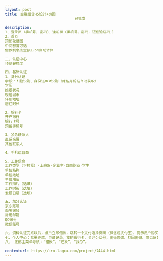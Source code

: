 ```yaml
---                
layout: post       
title: 金融借贷H5设计+切图
                                已完成
           
description: 
1、登录页（手机号，密码）、注册页（手机号，密码，短信验证码，）
2、首页
顶部轮播图
中间额度可选
借款利息按金额1.5%自动计算

二、认证中心
顶部是额度

四、基础认证
1、身份认证
字段：人脸识别、身份证OCR识别（姓名身份证自动获取）
学历
婚姻状况
现居城市
详细地址
居住时长

2、银行卡
开户银行
银行卡号
预留手机号

3、紧急联系人
直系亲属
其他联系人

4、手机运营商

5、工作信息
工作类型（下拉框）-上班族-企业主-自由职业-学生
单位名称
单位地址
单位电话
工作照片（选填）
工作时长（选填）
发薪日期（选填）

五、加分认证
京东账号
淘宝账号
常用邮箱
QQ账号
微信账号

六、资料认证完成以后，点击立即借款，跳转一个支付选择页面（微信或支付宝）、提示用户购买加速卡。一小时极速审核。支付成功以后，跳转申请成功，等待审核页面
七、个人中心：我要还款，申请记录，我的银行卡，关注公众号，密码修改、找回密码、意见反馈（7个菜单对应7个页面）
八、 底部主菜单导航：“借款”，“还款”，“我的”。
     
contenturl: https://pro.lagou.com/project/7444.html      
---                 
```

